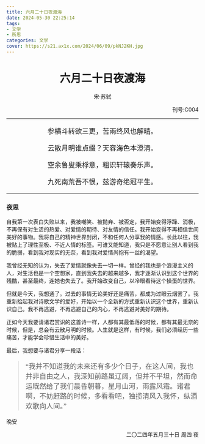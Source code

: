 ```yaml
---
title: 六月二十日夜渡海
date: 2024-05-30 22:25:14
tags:
- 文学
- 所思
categories: 文学
cover: https://s21.ax1x.com/2024/06/09/pkNJ2KH.jpg
---
```


# <center> 六月二十日夜渡海 </center>

<center>

宋·苏轼

<p align="right"> 刊号:C004 </p>

---


<font face=STSong>
<font size=4>

参横斗转欲三更，苦雨终风也解晴。

云散月明谁点缀？天容海色本澄清。

空余鲁叟乘桴意，粗识轩辕奏乐声。

九死南荒吾不恨，兹游奇绝冠平生。

</font>
</font>
</center>

---

### 夜思

自我第一次表白失败以来，我被嘲笑、被抛弃、被否定，我开始变得浮躁、消极，不再保有对生活的热爱、对爱情的期待、对友情的信任。我开始变得不再相信世间美好的事物。我将自己的精神世界封闭，不和任何人分享我的情感。长此以往，我被贴上了理性至极、不近人情的标签。可谁又能知道，我只是不愿意让别人看到我的脆弱，看到我对现实的无奈，看到我对爱情尚抱有一丝的渴望。

我曾经无知的认为，失去了爱情就像失去一切一样。曾经的我也是个浪漫主义的人，对生活也是一个空想家，直到我失去的越来越多，我才逐渐认识到这个世界的残酷，甚至最终，连她也失去了。我开始改变自己，以冷眼看待这个操蛋的世界。

但就是今天，我想通了。过去的事情无论美好还是痛苦，都成为过眼云烟罢了。我重新拾起我对诗歌文学的爱好，开始以一个全新的方式重新认识这个世界，重新认识自己。我不再逃避，不再逃避自己的内心，不再逃避对美好的期待。

正如今天我要请诸君赏识的这首诗一样，人都有其最低落的时候，都有其最无奈的时候，但是，总会有云散月明的时候。人生就是这样，有时候，我们必须经历一些痛苦，才能学会珍惜生活中的美好。

最后，我想要与诸君分享一段话：

<font face=STSong>
<font size=4>

>“我并不知道我的未来还有多少个日子，在这人间，我也并非自由之人，我深知前路虽辽阔，但并不平坦，然而命运既然给了我们晨昏朝暮，星月山河，雨露风霜。诸君啊，不妨赶路的时候，多看看吧，独揽清风入我怀，纵酒欢歌向人间。”

</font>
</font>


晚安

<p align="right"> 二〇二四年五月三十日 周四 夜 </p>